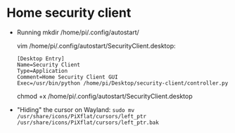 # Home security client

* Running
  mkdir /home/pi/.config/autostart/

  vim /home/pi/.config/autostart/SecurityClient.desktop:

    ```
    [Desktop Entry]
    Name=Security Client
    Type=Application
    Comment=Home Security Client GUI
    Exec=/usr/bin/python /home/pi/Desktop/security-client/controller.py
    ```

  chmod +x /home/pi/.config/autostart/SecurityClient.desktop

* "Hiding" the cursor on Wayland:
  `sudo mv /usr/share/icons/PiXflat/cursors/left_ptr /usr/share/icons/PiXflat/cursors/left_ptr.bak`
